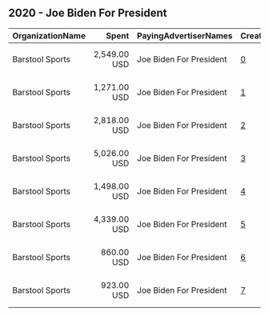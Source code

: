 ## 2020 - Joe Biden For President 
|OrganizationName|Spent|PayingAdvertiserNames|CreativeUrls|Impressions|Genders|AgeBrackets|CountryCodes|BillingAddresses|CandidateBallotInformation|
|:---|---:|:---|:---|---:|:---|:---|:---|:---|:---|
|Barstool Sports|2,549.00 USD|Joe Biden For President|[0](https://www.snap.com/political-ads/asset/e19edee9cd490d894bc6ee7e8f3bdcb0aa920c8a1581599aed0a3d476a5f414d?mediaType=mp4)|194,137||18+|united states|"333 7th Ave,New York,10001,US"|Joe Biden for President|
|Barstool Sports|1,271.00 USD|Joe Biden For President|[1](https://www.snap.com/political-ads/asset/e448b1efcc883235332eb6178983dc94f21adacf7c104d6938e512bae95a376a?mediaType=mp4)|105,370||18+|united states|"333 7th Ave,New York,10001,US"|Joe Biden for President|
|Barstool Sports|2,818.00 USD|Joe Biden For President|[2](https://www.snap.com/political-ads/asset/ad64d6457e4e32223445236ca08466d39ffc8d515a348e72bda2506e0243ca8b?mediaType=mp4)|224,566||18+|united states|"333 7th Ave,New York,10001,US"|Joe Biden for President|
|Barstool Sports|5,026.00 USD|Joe Biden For President|[3](https://www.snap.com/political-ads/asset/3ab1e9d1f49c14a97855e6c1d4e086bfd23ed5a826efde60586d143e74f8ef5e?mediaType=mp4)|326,862||18+|united states|"333 7th Ave,New York,10001,US"|Joe Biden for President|
|Barstool Sports|1,498.00 USD|Joe Biden For President|[4](https://www.snap.com/political-ads/asset/5e436a3c118cfc0c0ba40c22c273bbfc04432e7d4f6fc683459a40c80187ba5d?mediaType=mp4)|115,174||18+|united states|"333 7th Ave,New York,10001,US"|Joe Biden for President|
|Barstool Sports|4,339.00 USD|Joe Biden For President|[5](https://www.snap.com/political-ads/asset/a797b01cb61aef73cb98829345abe52fae3a221099bd44f47a3b72819df5f26f?mediaType=mp4)|268,706||18+|united states|"333 7th Ave,New York,10001,US"|Joe Biden for President|
|Barstool Sports|860.00 USD|Joe Biden For President|[6](https://www.snap.com/political-ads/asset/4cf5d46c4feeb50b90b0ff7135c542463d0be18d7c3eba34c31c6fcea6291b5b?mediaType=mp4)|67,826||18+|united states|"333 7th Ave,New York,10001,US"|Joe Biden for President|
|Barstool Sports|923.00 USD|Joe Biden For President|[7](https://www.snap.com/political-ads/asset/2b107535731eb70d0ce3fd98c80a185b3a779a15744d7f33473bfac30dd84805?mediaType=mp4)|69,947||18+|united states|"333 7th Ave,New York,10001,US"|Joe Biden for President|
